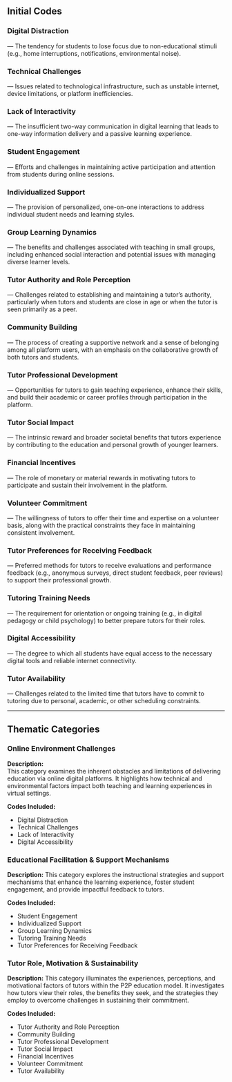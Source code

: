 ## Initial Codes

### Digital Distraction
— The tendency for students to lose focus due to non-educational stimuli (e.g., home interruptions, notifications, environmental noise).

### Technical Challenges
— Issues related to technological infrastructure, such as unstable internet, device limitations, or platform inefficiencies.

### Lack of Interactivity
— The insufficient two-way communication in digital learning that leads to one-way information delivery and a passive learning experience.

### Student Engagement
— Efforts and challenges in maintaining active participation and attention from students during online sessions.

### Individualized Support
— The provision of personalized, one-on-one interactions to address individual student needs and learning styles.

### Group Learning Dynamics
— The benefits and challenges associated with teaching in small groups, including enhanced social interaction and potential issues with managing diverse learner levels.

### Tutor Authority and Role Perception
— Challenges related to establishing and maintaining a tutor’s authority, particularly when tutors and students are close in age or when the tutor is seen primarily as a peer.

### Community Building
— The process of creating a supportive network and a sense of belonging among all platform users, with an emphasis on the collaborative growth of both tutors and students.

### Tutor Professional Development
— Opportunities for tutors to gain teaching experience, enhance their skills, and build their academic or career profiles through participation in the platform.

### Tutor Social Impact
— The intrinsic reward and broader societal benefits that tutors experience by contributing to the education and personal growth of younger learners.

### Financial Incentives
— The role of monetary or material rewards in motivating tutors to participate and sustain their involvement in the platform.

### Volunteer Commitment
— The willingness of tutors to offer their time and expertise on a volunteer basis, along with the practical constraints they face in maintaining consistent involvement.

### Tutor Preferences for Receiving Feedback
— Preferred methods for tutors to receive evaluations and performance feedback (e.g., anonymous surveys, direct student feedback, peer reviews) to support their professional growth.

### Tutoring Training Needs
— The requirement for orientation or ongoing training (e.g., in digital pedagogy or child psychology) to better prepare tutors for their roles.

### Digital Accessibility
— The degree to which all students have equal access to the necessary digital tools and reliable internet connectivity.

### Tutor Availability
— Challenges related to the limited time that tutors have to commit to tutoring due to personal, academic, or other scheduling constraints.

---

## Thematic Categories

### **Online Environment Challenges**
**Description:**  
This category examines the inherent obstacles and limitations of delivering education via online digital platforms. It highlights how technical and environmental factors impact both teaching and learning experiences in virtual settings.

**Codes Included:**  
  - Digital Distraction  
  - Technical Challenges  
  - Lack of Interactivity  
  - Digital Accessibility  


### **Educational Facilitation & Support Mechanisms**
**Description:**
This category explores the instructional strategies and support mechanisms that enhance the learning experience, foster student engagement, and provide impactful feedback to tutors.

**Codes Included:**  
  - Student Engagement  
  - Individualized Support  
  - Group Learning Dynamics  
  - Tutoring Training Needs  
  - Tutor Preferences for Receiving Feedback


### **Tutor Role, Motivation & Sustainability**
**Description:**
This category illuminates the experiences, perceptions, and motivational factors of tutors within the P2P education model. It investigates how tutors view their roles, the benefits they seek, and the strategies they employ to overcome challenges in sustaining their commitment.

**Codes Included:**  
  - Tutor Authority and Role Perception  
  - Community Building  
  - Tutor Professional Development  
  - Tutor Social Impact  
  - Financial Incentives  
  - Volunteer Commitment
  - Tutor Availability
